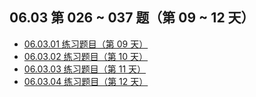 ## 06.03 第 026 ~ 037 题（第 09 ~ 12 天）

- [06.03.01 练习题目（第 09 天）](https://github.com/datawhalechina/leetcode-notes/blob/main/docs/ch06/06.03/06.03.01-Exercises.md)
- [06.03.02 练习题目（第 10 天）](https://github.com/datawhalechina/leetcode-notes/blob/main/docs/ch06/06.03/06.03.02-Exercises.md)
- [06.03.03 练习题目（第 11 天）](https://github.com/datawhalechina/leetcode-notes/blob/main/docs/ch06/06.03/06.03.03-Exercises.md)
- [06.03.04 练习题目（第 12 天）](https://github.com/datawhalechina/leetcode-notes/blob/main/docs/ch06/06.03/06.03.04-Exercises.md)